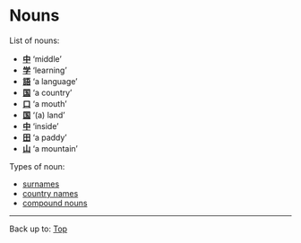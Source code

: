 # Nouns

List of nouns:
- **[中](../dict/ch/chu/chuu.md)** ‘middle’
- **[学](../dict/g/ga/gaku.md)** ‘learning’
- **[語](../dict/g/go/go.md)** ‘a language’
- **[国](../dict/k/ko/koku.md)** ‘a country’
- **[口](../dict/k/ku/kuchi.md)** ‘a mouth’
- **[国](../dict/k/ku/kuni.md)** ‘(a) land’
- **[中](../dict/n/na/naka.md)** ‘inside’
- **[田](../dict/t/ta/ta.md)** ‘a paddy’
- **[山](../dict/y/ya/yama.md)** ‘a mountain’

Types of noun:
- [surnames](surnames.md)
- [country names](country_names.md)
- [compound nouns](compound_nouns.md)

----

Back up to: [Top](../index.md)
